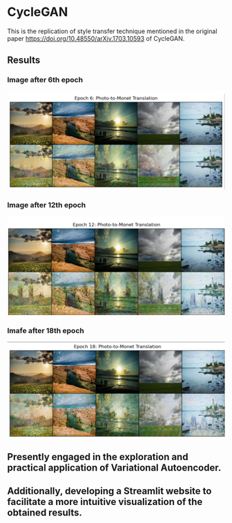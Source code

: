 
# CycleGAN

This is the replication of style transfer technique mentioned in the original paper https://doi.org/10.48550/arXiv.1703.10593 of CycleGAN.

## Results

### Image after 6th epoch
![6th_epoch](https://github.com/RAJAT-COD3/cycleGAN/blob/main/results/6th_epoch.png)

### Image after 12th epoch
![12th_epoch](https://github.com/RAJAT-COD3/cycleGAN/blob/main/results/12th%20epoch.png)

### Imafe after 18th epoch
![18th_epoch](https://github.com/RAJAT-COD3/cycleGAN/blob/main/results/18th%20epoch.png)

## Presently engaged in the exploration and practical application of Variational Autoencoder.

## Additionally, developing a Streamlit website to facilitate a more intuitive visualization of the obtained results.

